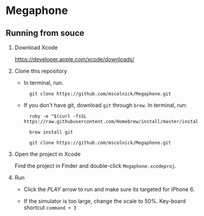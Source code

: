 # Megaphone

Running from souce
------------------

1. Download Xcode

	https://developer.apple.com/xcode/downloads/

2. Clone this repository

	- In terminal, run:

			git clone https://github.com/mscolnick/Megaphone.git

	- If you don't have git, download `git` through `brew`. In terminal, run:

			ruby -e "$(curl -fsSL https://raw.githubusercontent.com/Homebrew/install/master/install)"
		
			brew install git
		
			git clone https://github.com/mscolnick/Megaphone.git

3. Open the project in Xcode

	Find the project in Finder and double-click `Megaphone.xcodeproj`.

4. Run

	- Click the *PLAY* arrow to run and make sure its targeted for iPhone 6. 
	
	- If the simulator is too large, change the scale to 50%. Key-board shortcut `command + 3`
